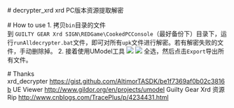 # decrypter_xrd
xrd PC版本资源提取解密

# How to use
1. 拷贝`bin`目录的文件到 `GUILTY GEAR Xrd SIGN\REDGame\CookedPCConsole`（最好备份下）目录下，运行`runAlldecrypter.bat`文件，即可对所有`upk`文件进行解密。若有解密失败的文件，手动删除掉。
2. 接着使用UModel工具
![](http://img.bbs.csdn.net/upload/201609/30/1475234705_433100.png)
![](http://img.bbs.csdn.net/upload/201609/30/1475234722_664647.png)
全选，然后点击`Export`导出所有文件。

# Thanks
xrd_decrypter https://gist.github.com/AltimorTASDK/be1f7369af0b02c3816b
UE Viewer http://www.gildor.org/en/projects/umodel
Guilty Gear Xrd 资源Rip http://www.cnblogs.com/TracePlus/p/4234431.html
